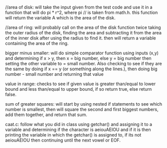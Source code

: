 //area of disk: will take the input given from the test code and use it in a function that will do pi * r^2, where pi
// is taken from math.h. this function will return the variable A which is the area of the disk.

//area of ring: will probably call on the area of the disk function twice taking the outer radius of the disk, finding 
the area and subtracting it from the area of the inner disk after using the radius to find it. then will return a
variable containing the area of the ring.

bigger minus smaller: will do simple comparator function using inputs (x,y) and determining if x > y, then
x = big number, else y = big number then setting the other variable to = small number.
 Also checking to see if they are the same by doing if x == y (or something along the lines.), then doing
big number - small number and returning that value

value in range: checks to see if given value is greater than/equal to lower bound and less than/equal to upper bound, if so return true, else return false.

sum of greater squares: will start by using nested if statements to see which number is smallest, then will square the second and first biggest numbers, add them together, and return that sum.

caat.c: follow what you did in class using getchar() and assigning it to a variable and determining if the character 
is aeiouAEIOU and if it is then printing the variable in which the getchar() is assigned to, if its not aeiouAEIOU then continuing until the next vowel or EOF. 
